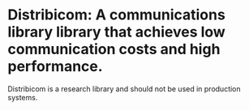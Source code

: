 # Distribicom: A communications library library that achieves low communication costs and high performance.

Distribicom is a research library and should not be used in production systems. 

